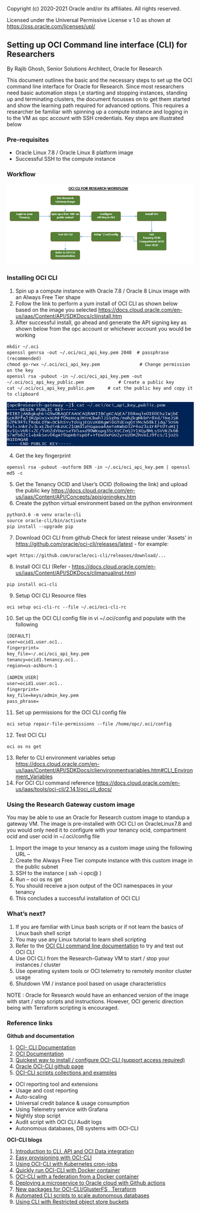 Copyright (c) 2020-2021 Oracle and/or its affiliates.  All rights reserved.

Licensed under the Universal Permissive License v 1.0 as shown at https://oss.oracle.com/licenses/upl/



## Setting up OCI Command line interface (CLI) for Researchers

By Rajib Ghosh, Senior Solutions Architect, Oracle for Research

This document outlines the basic and the necessary steps to set up the OCI command line interface for Oracle for Research. Since most researchers need basic automation steps I,e starting and stopping instances, standing up and terminating clusters, the document focusses on to get them started and show the learning path required for advanced options. This requires a researcher be familiar with spinning up a compute instance and logging in to the VM as opc account with SSH credentials. Key steps are illustrated below

### Pre-requisites
* Oracle Linux 7.8 / Oracle Linux 8 platform image
* Successful SSH to the compute instance

### Workflow
![](images/OCICLI2.PNG)

### Installing OCI CLI
1.	Spin up a compute instance with Oracle 7.8 / Oracle 8 Linux image with an Always Free Tier shape
2.	Follow the link to perform a yum install of OCI CLI as shown below based on the image you selected
https://docs.cloud.oracle.com/en-us/iaas/Content/API/SDKDocs/cliinstall.htm 
3.	After successful install, go ahead and generate the API signing key as shown below from the opc account or whichever account you would be working
<pre><code>mkdir ~/.oci
openssl genrsa -out ~/.oci/oci_api_key.pem 2048  # passphrase (recommended) 
chmod go-rwx ~/.oci/oci_api_key.pem               # Change permission on the key
openssl rsa -pubout -in ~/.oci/oci_api_key.pem -out ~/.oci/oci_api_key_public.pem             # Create a public key
cat ~/.oci/oci_api_key_public.pem     # cat the public key and copy it to clipboard 
</code></pre>

![](images/OCICLI1.png)

4.	Get the key fingerprint 
<pre><code>openssl rsa -pubout -outform DER -in ~/.oci/oci_api_key.pem | openssl md5 -c</code></pre>
5.	Get the Tenancy OCID and User’s OCID (following the link) and upload the public key
https://docs.cloud.oracle.com/en-us/iaas/Content/API/Concepts/apisigningkey.htm 
6.	Create the python virtual environment based on the python environment
<pre><code>python3.6 -m venv oracle-cli
source oracle-cli/bin/activate
pip install --upgrade pip</code></pre>
7.	Download OCI CLI from github
Check for latest release under 'Assets' in https://github.com/oracle/oci-cli/releases/latest - for example:
<pre><code>wget https://github.com/oracle/oci-cli/releases/download/... </code></pre>
8.	Install OCI CLI 
(Refer - https://docs.cloud.oracle.com/en-us/iaas/Content/API/SDKDocs/climanualinst.htm)
<pre><code>pip install oci-cli</code></pre>
9.	Setup OCI CLI Resource files 
<pre><code>oci setup oci-cli-rc --file ~/.oci/oci-cli-rc</code></pre>
10.	Set up the OCI CLI config file in vi ~/.oci/config and populate with the following 
<pre><code>[DEFAULT]
user=ocid1.user.oc1..<unique_ID>
fingerprint=<your_fingerprint>
key_file=~/.oci/oci_api_key.pem
tenancy=ocid1.tenancy.oc1..<unique_ID>
region=us-ashburn-1

[ADMIN_USER]
user=ocid1.user.oc1..<unique_ID>
fingerprint=<your_fingerprint>
key_file=keys/admin_key.pem
pass_phrase=<your_passphrase></code></pre> 
11.	Set up permissions for the OCI CLI config file 
<pre><code>oci setup repair-file-permissions --file /home/opc/.oci/config</code></pre>
12.	Test OCI CLI 
<pre><code>oci os ns get</code></pre>
13.	Refer to CLI environment variables setup 
https://docs.cloud.oracle.com/en-us/iaas/Content/API/SDKDocs/clienvironmentvariables.htm#CLI_Environment_Variables
14.	For OCI CLI command reference 
https://docs.cloud.oracle.com/en-us/iaas/tools/oci-cli/2.14.1/oci_cli_docs/ 

### Using the Research Gateway custom image

You may be able to use an Oracle for Research custom image to standup a gateway VM. The image is pre-installed with OCI CLI on OracleLinux7.8 and you would only need it to configure with your tenancy ocid, compartment ocid and user ocid in ~/.oci/config file 

1.	Import the image to your tenancy as a custom image using the following URL – 
2.	Create the Always Free Tier compute instance with this custom image in the public subnet
3.	SSH to the instance ( ssh -i <pvt key> opc@<public IP> )
4.	Run – oci os ns get 
5.	You should receive a json output of the OCI namespaces in your tenancy
6.	This concludes a successful installation of OCI CLI

### What’s next? 

1.	If you are familiar with Linux bash scripts or if not learn the basics of Linux bash shell script
2.	You may use any Linux tutorial to learn shell scripting
3.	Refer to the [OCI CLI command line documentation](https://docs.cloud.oracle.com/en-us/iaas/tools/oci-cli/2.14.1/oci_cli_docs/) to try and test out OCI CLI 
4.	Use OCI CLI from the Research-Gatway VM to start / stop your instances / cluster
5.	Use operating system tools or OCI telemetry to remotely monitor cluster usage
6.	Shutdown VM / instance pool based on usage characteristics

NOTE : Oracle for Research would have an enhanced version of the image with start / stop scripts and instructions. However, OCI generic direction being with Terraform scripting is encouraged.

### Reference links
**Github and documentation**
1. [OCI- CLI Documentation](https://docs.cloud.oracle.com/en-us/iaas/tools/oci-cli/2.14.4/oci_cli_docs/cmdref/resource-manager.html)
2. [OCI Documentation](https://docs.cloud.oracle.com/en-us/iaas/Content/API/Concepts/cliconcepts.htm)
3. [Quickest way to install / configure OCI-CLI (support access required)](https://support.oracle.com/epmos/faces/DocumentDisplay?_afrLoop=210726212199712&parent=EXTERNAL_SEARCH&sourceId=BULLETIN&id=2432759.1&_afrWindowMode=0&_adf.ctrl-state=z1syd1md1_4)
4. [Oracle OCI-CLI github page](https://github.com/oracle/oci-cli) 
5. [OCI-CLI scripts collections and examples](https://www.oc-blog.com/oci-scripts-and-example-code/)
* OCI reporting tool and extensions
* Usage and cost reporting
* Auto-scaling 
* Universal credit balance & usage consumption
* Using Telemetry service with Grafana 
* Nightly stop script
* Audit script with OCI CLI Audit logs 
* Autonomous databases, DB systems with OCI-CLI

**OCI-CLI blogs**
1. [Introduction to CLI, API and OCI Data integration](https://blogs.oracle.com/dataintegration/introduction-to-cli%2c-api-for-oracle-cloud-infrastructure-oci-data-integration)
2. [Easy provisioning with OCI-CLI](https://blogs.oracle.com/linux/easy-provisioning-of-cloud-instances-on-oracle-cloud-infrastructure-with-the-oci-cli)
3. [Using OCI-CLI with Kubernetes cron-jobs](https://blogs.oracle.com/cloudnative/scheduling-oci-cli-commands-to-run-via-a-kubernetes-cronjob)
4. [Quickly run OCI-CLI with Docker container](https://blogs.oracle.com/developers/get-going-quickly-with-command-line-interface-for-oracle-cloud-infrastructure-using-docker-container)
5. [OCI-CLI with a federation from a Docker container](https://www.ateam-oracle.com/using-the-oci-cli-with-a-federated-user-from-a-docker-container-or-over-ssh)
6. [Deploying a microservice to Oracle cloud with Github actions](https://blogs.oracle.com/developers/adventures-in-cicd-4-deploying-a-microservice-to-the-oracle-cloud-with-github-actions-oci-cli-edition)
7. [New packages for OCI-CLI/GlusterFS , Terraform](https://blogs.oracle.com/wim/new-packages-added-to-oracle-linux-oci-sdkcli%2c-more-epel-packages%2c-glusterfs-server%2c-terraform%2c)
8. [Automated CLI scripts to scale autonomous databases](https://www.ateam-oracle.com/automated-cli-scripts-to-scale-autonomous-database-cpus)
9. [Using CLI with Restricted object store buckets](https://blogs.oracle.com/cloud-infrastructure/use-the-cli-with-restricted-object-storage-buckets)
